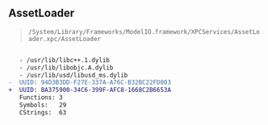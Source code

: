 ## AssetLoader

> `/System/Library/Frameworks/ModelIO.framework/XPCServices/AssetLoader.xpc/AssetLoader`

```diff

   - /usr/lib/libc++.1.dylib
   - /usr/lib/libobjc.A.dylib
   - /usr/lib/usd/libusd_ms.dylib
-  UUID: 94D3B3DD-F27E-337A-A76C-B32BC22FD003
+  UUID: BA375900-34C6-399F-AFC8-1668C2B6653A
   Functions: 3
   Symbols:   29
   CStrings:  63

```
